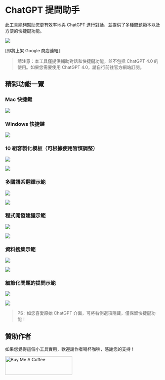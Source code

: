 # ChatGPT 提問助手

此工具能夠幫助您更有效率地與 ChatGPT 進行對話，並提供了多種問題範本以及方便的快捷鍵功能。

![](https://i.imgur.com/Gvc9HYH.png)

[即將上架 Google 商店連結]

> 請注意：本工具僅提供輔助對話和快捷鍵功能，並不包括 ChatGPT 4.0 的使用。如果您需要使用 ChatGPT 4.0，請自行前往官方網站訂閱。

## 精彩功能一覽

### Mac 快捷鍵
![](https://i.imgur.com/bKk8aKz.png)


### Windows 快捷鍵
![](https://i.imgur.com/oEzjeUI.png)


### 10 組客製化模板（可根據使用習慣調整）
![](https://i.imgur.com/AIIc9EA.png)

![](https://i.imgur.com/VPkD9lz.png)


### 多國語系翻譯示範
![](https://i.imgur.com/yjcKSPh.png)

![](https://i.imgur.com/cVJ83Dz.png)

### 程式開發建議示範
![](https://i.imgur.com/QfD6WnJ.png)

![](https://i.imgur.com/0dq3vKb.png)


### 資料搜集示範
![](https://i.imgur.com/kYbBBEI.png)

![](https://i.imgur.com/sQ0aH3o.png)


### 細節化問題的提問示範
![](https://i.imgur.com/ssiWf7n.png)

![](https://i.imgur.com/k7PoGMr.png)


> PS : 如您喜愛原始 ChatGPT 介面，可將右側選項隱藏，僅保留快捷鍵功能！

## 贊助作者

如果您覺得這個小工具實用，歡迎請作者喝杯咖啡，感謝您的支持！

<a href="https://www.buymeacoffee.com/Joe.lin" target="_blank"><img src="https://cdn.buymeacoffee.com/buttons/v2/default-yellow.png" alt="Buy Me A Coffee" style="height: 60px !important;width: 217px !important;" ></a>
